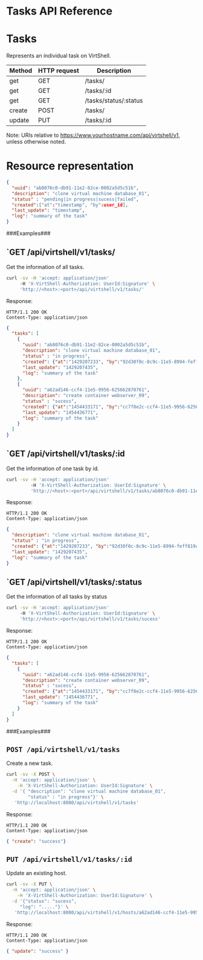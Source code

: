 Tasks API Reference
===================

Tasks
=====
Represents an individual task on VirtShell.

| Method | HTTP request | Description |
| --- | --- | ---- |
| get | GET | /tasks/ | Gets all tasks. |
| get | GET | /tasks/:id | Gets one task by ID. |
| get | GET | /tasks/status/:status | Gets all task by status name. |
| create | POST | /tasks/ | Creates a new task. | 
| update | PUT | /tasks/:id | Updates an existing task. |

Note:
URIs relative to https://www.yourhostname.com/api/virtshell/v1, unless otherwise noted.

Resource representation
=======================
```json
{
  "uuid": "ab8076c0-db91-11e2-82ce-0002a5d5c51b",
  "description": "clone virtual machine database_01",
  "status" : "pending|in progress|sucess|failed",
  "created":["at":"timestamp", "by":user_id],
  "last_update": "timestamp",
  "log": "summary of the task"
}
```

###Examples###

`GET /api/virtshell/v1/tasks/
----------------------------------------------

Get the information of all tasks.


```sh
curl -sv -H 'accept: application/json' 
     -H 'X-VirtShell-Authorization: UserId:Signature' \ 
     'http://<host>:<port>/api/virtshell/v1/tasks/'
```

Response:

```
HTTP/1.1 200 OK
Content-Type: application/json
```
```json
{
  "tasks": [
    {
      "uuid": "ab8076c0-db91-11e2-82ce-0002a5d5c51b",
      "description": "clone virtual machine database_01",
      "status" : "in progress",
      "created": {"at":"1429207233", "by":"92d30f0c-8c9c-11e5-8994-feff819cdc9f"},
      "last_update": "1429207435",
      "log": "summary of the task"
    },
    {
      "uuid": "a62ad146-ccf4-11e5-9956-625662870761",
      "description": "create container webserver_09",
      "status" : "sucess",
      "created": {"at":"1454433171", "by":"cc7f8e2c-ccf4-11e5-9956-625662870761"},
      "last_update": "1454436771",
      "log": "summary of the task"
    }
  ]
}  
```

`GET /api/virtshell/v1/tasks/:id
----------------------------------------------

Get the information of one task by id.


```sh
curl -sv -H 'accept: application/json' 
		 -H 'X-VirtShell-Authorization: UserId:Signature' \ 
		 'http://<host>:<port>/api/virtshell/v1/tasks/ab8076c0-db91-11e2-82ce-0002a5d5c51b'
```

Response:

```
HTTP/1.1 200 OK
Content-Type: application/json
```
```json
{
  "description": "clone virtual machine database_01",
  "status" : "in progress",
  "created": {"at":"1429207233", "by":"92d30f0c-8c9c-11e5-8994-feff819cdc9f"},
  "last_update": "1429207435",
  "log": "summary of the task"
}
```

`GET /api/virtshell/v1/tasks/:status
----------------------------------------------

Get the information of all tasks by status


```sh
curl -sv -H 'accept: application/json' 
     -H 'X-VirtShell-Authorization: UserId:Signature' \ 
     'http://<host>:<port>/api/virtshell/v1/tasks/sucess'
```

Response:

```
HTTP/1.1 200 OK
Content-Type: application/json
```
```json
{
  "tasks": [
    {
      "uuid": "a62ad146-ccf4-11e5-9956-625662870761",
      "description": "create container webserver_09",
      "status" : "sucess",
      "created": {"at":"1454433171", "by":"cc7f8e2c-ccf4-11e5-9956-625662870761"},
      "last_update": "1454436771",
      "log": "summary of the task"
    }
  ]
}  
```

###Examples###

`POST /api/virtshell/v1/tasks`
--------------------------------------------

Create a new task.

```sh
curl -sv -X POST \
  -H 'accept: application/json' \
    -H 'X-VirtShell-Authorization: UserId:Signature' \
  -d '{ "description": "clone virtual machine database_01",
        "status" : "in progress"}' \
   'http://localhost:8080/api/virtshell/v1/tasks'
```

Response:
```
HTTP/1.1 200 OK
Content-Type: application/json
```
```json
{ "create": "success"}
```

`PUT /api/virtshell/v1/tasks/:id`
----------------------------------------------

Update an existing host.

```sh
curl -sv -X PUT \
  -H 'accept: application/json' \
    -H 'X-VirtShell-Authorization: UserId:Signature' \
  -d '{"status": "sucess",
     "log": "....."}' \
   'http://localhost:8080/api/virtshell/v1/hosts/a62ad146-ccf4-11e5-9956-625662870761'
```

Response:
```
HTTP/1.1 200 OK
Content-Type: application/json
```
```json
{ "update": "success" }
```